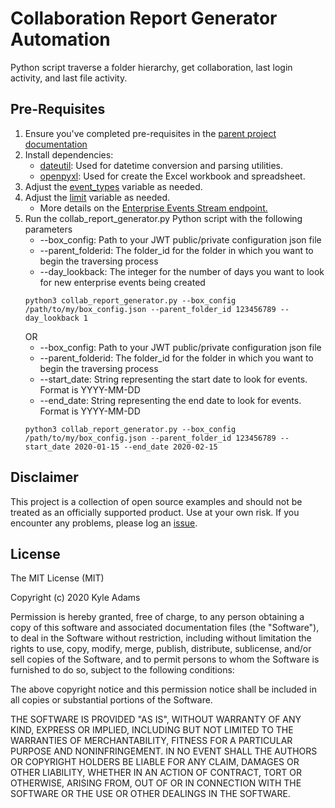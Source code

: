 # Collaboration Report Generator Automation
Python script traverse a folder hierarchy, get collaboration, last login activity, and last file activity.

## Pre-Requisites
1. Ensure you've completed pre-requisites in the [parent project documentation](../README.md)
2. Install dependencies:
    * [dateutil](https://dateutil.readthedocs.io/en/stable/): Used for datetime conversion and parsing utilities.
    * [openpyxl](https://openpyxl.readthedocs.io/en/stable/): Used for create the Excel workbook and spreadsheet.
3. Adjust the [event_types](/collaboration-report-generator/collab_report_generator.py#L11) variable as needed.
4. Adjust the [limit](/collaboration-report-generator/collab_report_generator.py#L14) variable as needed.
    * More details on the [Enterprise Events Stream endpoint.](https://developer.box.com/reference/get-events/#request)
5. Run the collab_report_generator.py Python script with the following parameters
    * --box_config: Path to your JWT public/private configuration json file
    * --parent_folderid: The folder_id for the folder in which you want to begin the traversing process
    * --day_lookback: The integer for the number of days you want to look for new enterprise events being created
    ```
    python3 collab_report_generator.py --box_config /path/to/my/box_config.json --parent_folder_id 123456789 --day_lookback 1
    ```  
    OR
    * --box_config: Path to your JWT public/private configuration json file
    * --parent_folderid: The folder_id for the folder in which you want to begin the traversing process
    * --start_date: String representing the start date to look for events. Format is YYYY-MM-DD
    * --end_date: String representing the end date to look for events. Format is YYYY-MM-DD
    ```
    python3 collab_report_generator.py --box_config /path/to/my/box_config.json --parent_folder_id 123456789 --start_date 2020-01-15 --end_date 2020-02-15
    ```  


## Disclaimer
This project is a collection of open source examples and should not be treated as an officially supported product. Use at your own risk. If you encounter any problems, please log an [issue](https://github.com/kylefernandadams/box-python-automations/issues).

## License

The MIT License (MIT)

Copyright (c) 2020 Kyle Adams

Permission is hereby granted, free of charge, to any person obtaining a copy of this software and associated documentation files (the "Software"), to deal in the Software without restriction, including without limitation the rights to use, copy, modify, merge, publish, distribute, sublicense, and/or sell copies of the Software, and to permit persons to whom the Software is furnished to do so, subject to the following conditions:

The above copyright notice and this permission notice shall be included in all copies or substantial portions of the Software.

THE SOFTWARE IS PROVIDED "AS IS", WITHOUT WARRANTY OF ANY KIND, EXPRESS OR IMPLIED, INCLUDING BUT NOT LIMITED TO THE WARRANTIES OF MERCHANTABILITY, FITNESS FOR A PARTICULAR PURPOSE AND NONINFRINGEMENT. IN NO EVENT SHALL THE AUTHORS OR COPYRIGHT HOLDERS BE LIABLE FOR ANY CLAIM, DAMAGES OR OTHER LIABILITY, WHETHER IN AN ACTION OF CONTRACT, TORT OR OTHERWISE, ARISING FROM, OUT OF OR IN CONNECTION WITH THE SOFTWARE OR THE USE OR OTHER DEALINGS IN THE SOFTWARE.
